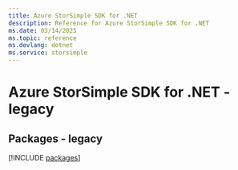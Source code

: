 ```yaml
---
title: Azure StorSimple SDK for .NET
description: Reference for Azure StorSimple SDK for .NET
ms.date: 03/14/2025
ms.topic: reference
ms.devlang: dotnet
ms.service: storsimple
---
```

# Azure StorSimple SDK for .NET - legacy
## Packages - legacy
[!INCLUDE [packages](storsimple-index.md)]